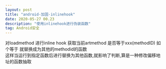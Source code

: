 ```yaml
---
layout: post
title: "android-加固-inlinehook"
date: 2020-05-27 00.23
description: "使用inlinehook进行伪装函数"
tag: Android安全
---
```


对loadmethod 进行inline hook 获取当前artmethod 是否等于xxx(methodID) 如个等于 就替换成为其他的methodid的函数   
这样当运行到指定函数后进行替换为其他函数,就影响了判断,算是一种修改偏移地址的函数抽取
